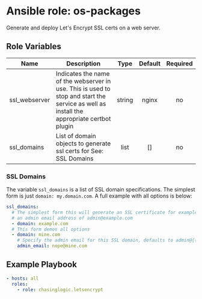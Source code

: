 Ansible role: os-packages
==================================

Generate and deploy Let's Encrypt SSL certs on a web server. 

Role Variables
--------------

| Name          | Description                                                                                                                              | Type      | Default   | Required   |
| --------------| -----------------------------------------------------------------------------------------------------------------------------------------| :-------: | :-------: | :--------: |
| ssl_webserver | Indicates the name of the webserver in use. This is used to stop and start the service as well as install the appropriate certbot plugin | string    | nginx     | no         |
| ssl_domains   | List of domain objects to generate ssl certs for See: SSL Domains                                                                        | list      | []        | no         |


### SSL Domains

The variable `ssl_domains` is a list of SSL domain specifications. The simplest
form is just `domain: my.domain.com`. A full example with all options is below:

```yaml
ssl_domains:
  # The simplest form this will generate an SSL certificate for example.com with
  # an admin email address of admin@example.com
  - domain: example.com
  # This form demos all options
  - domain: mine.com
    # Specify the admin email for this SSL domain, defaults to admin@{{ domain }}
    admin_email: nope@mine.com
```

Example Playbook
----------------

```yaml
- hosts: all
  roles:
    - role: chasinglogic.letsencrypt
```

